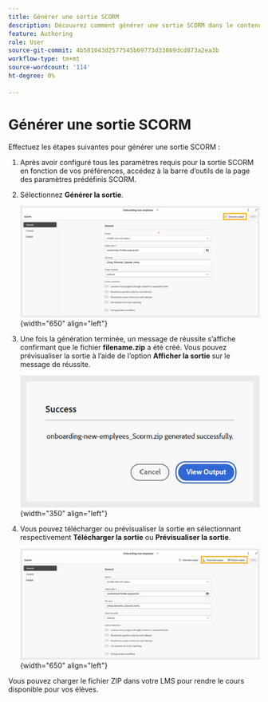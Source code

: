 ```yaml
---
title: Générer une sortie SCORM
description: Découvrez comment générer une sortie SCORM dans le contenu d’apprentissage et de formation
feature: Authoring
role: User
source-git-commit: 4b581043d2577545b69773d33869dcd873a2ea3b
workflow-type: tm+mt
source-wordcount: '114'
ht-degree: 0%

---
```


# Générer une sortie SCORM

Effectuez les étapes suivantes pour générer une sortie SCORM :

1. Après avoir configuré tous les paramètres requis pour la sortie SCORM en fonction de vos préférences, accédez à la barre d’outils de la page des paramètres prédéfinis SCORM.
1. Sélectionnez **Générer la sortie**.

   ![](assets/scorm-generate-output.png){width="650" align="left"}

1. Une fois la génération terminée, un message de réussite s’affiche confirmant que le fichier **filename.zip** a été créé. Vous pouvez prévisualiser la sortie à l’aide de l’option **Afficher la sortie** sur le message de réussite.

   ![](assets/scorm-success-message.png){width="350" align="left"}

1. Vous pouvez télécharger ou prévisualiser la sortie en sélectionnant respectivement **Télécharger la sortie** ou **Prévisualiser la sortie**.

   ![](assets/scorm-view-output.png){width="650" align="left"}

Vous pouvez charger le fichier ZIP dans votre LMS pour rendre le cours disponible pour vos élèves.



